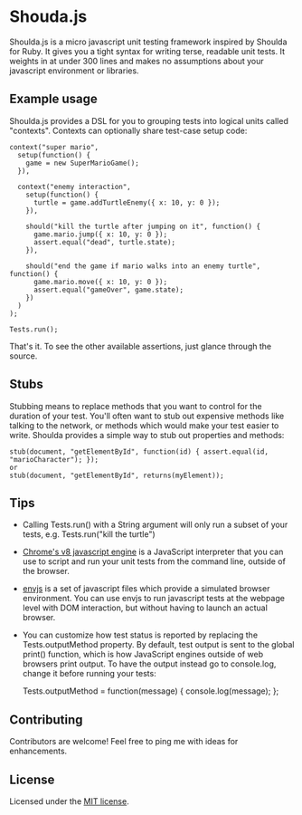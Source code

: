 Shouda.js
=========

Shoulda.js is a micro javascript unit testing framework inspired by Shoulda for Ruby. It gives you a tight syntax for writing terse, readable unit tests. It weights in at under 300 lines and makes no assumptions about your javascript environment or libraries.

Example usage
-------------
Shoulda.js provides a DSL for you to grouping tests into logical units called "contexts". Contexts can optionally share test-case setup code:

    context("super mario",
      setup(function() {
        game = new SuperMarioGame();
      }),

      context("enemy interaction",
        setup(function() {
          turtle = game.addTurtleEnemy({ x: 10, y: 0 });
        }),
        
        should("kill the turtle after jumping on it", function() {
          game.mario.jump({ x: 10, y: 0 });
          assert.equal("dead", turtle.state);
        }),

        should("end the game if mario walks into an enemy turtle", function() {
          game.mario.move({ x: 10, y: 0 });
          assert.equal("gameOver", game.state);
        })
      )
    );

    Tests.run();

That's it. To see the other available assertions, just glance through the source.

Stubs
-----
Stubbing means to replace methods that you want to control for the duration of your test. You'll often want to stub out expensive methods like talking to the network, or methods which would make your test easier to write. Shoulda provides a simple way to stub out properties and methods:

    stub(document, "getElementById", function(id) { assert.equal(id, "marioCharacter"); });
    or
    stub(document, "getElementById", returns(myElement));

Tips
----
- Calling Tests.run() with a String argument will only run a subset of your tests, e.g. Tests.run("kill the turtle")

- [Chrome's v8 javascript engine](http://code.google.com/apis/v8/intro.html) is a JavaScript interpreter that you can use to script and run your unit tests from the command line, outside of the browser.

- [envjs](http://www.envjs.com/) is a set of javascript files which provide a simulated browser environment. You can use envjs to run javascript tests at the webpage level with DOM interaction, but without having to launch an actual browser.

- You can customize how test status is reported by replacing the Tests.outputMethod property. By default, test output is sent to the global print() function, which is how JavaScript engines outside of web browsers print output. To have the output instead go to console.log, change it before running your tests:

    Tests.outputMethod = function(message) { console.log(message); };

Contributing
------------
Contributors are welcome! Feel free to ping me with ideas for enhancements.

License
-------
Licensed under the [MIT license](http://www.opensource.org/licenses/mit-license.php).